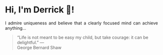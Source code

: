 # Hi, I'm Derrick 👋!
<p align="justify">I admire uniqueness and believe that a clearly focused mind can achieve anything...</p> 
<!-- #quote-start -->
<blockquote>&ldquo;Life is not meant to be easy my child, but take courage: it can be delightful.&rdquo; &mdash; <footer>George Bernard Shaw</footer></blockquote>
<!-- #quote-end -->

